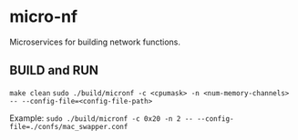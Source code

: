 # micro-nf
Microservices for building network functions.

## BUILD and RUN
``make clean``
``sudo ./build/micronf -c <cpumask> -n <num-memory-channels> -- --config-file=<config-file-path>``

Example:
``sudo ./build/micronf -c 0x20 -n 2 -- --config-file=./confs/mac_swapper.conf``
